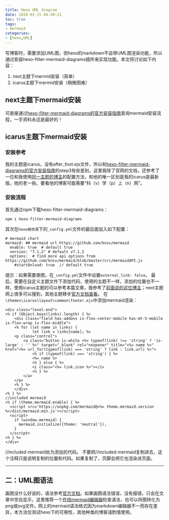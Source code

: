 ```yaml
---
title: Hexo UML diagram
date: 2020-03-15 04:49:21
toc: true
tags: 
- mermaid
categories:
- [hexo,UML]
---
```

写博客时，需要添加UML图，但hexo的markdown不自带UML图渲染功能，所以通过安装hexo-filter-mermaid-diagrams插件来实现功能。本文将讨论如下内容：
1. next主题下mermid安装（简单）
2. icarus主题下mermid安装（稍微困难）
<!-- more -->
## next主题下mermaid安装
可直接通过[hexo-filter-mermaid-diagrams的官方安装指南](https://github.com/webappdevelp/hexo-filter-mermaid-diagrams)查询mermaid安装流程，一手资料永远是最好的！
## icarus主题下mermaid安装
### 安装参考
我的主题是icarus，没有after_foot.ejs文件，所以和[hexo-filter-mermaid-diagrams的官方安装指南](https://github.com/webappdevelp/hexo-filter-mermaid-diagrams)的step3有些差别，这里我除了官网的文档，还参考了一位和我使用[同一主题的博主](https://maologue.com/Create-diagrams-on-Hexo-with-mermaid/)的配置方法，和他的唯一区别是我的icarus是最新版，他的老一些。要看他的博客可能需要“科（v）学（p）上（n）网”。
### 安装流程
首先通过npm下载hexo-filter-mermaid-diagrams：
```
npm i hexo-filter-mermaid-diagrams
```
其次在`hexo根目录`下的`_config.yml`文件的最后面加入如下配置：
```
# mermaid chart
mermaid: ## mermaid url https://github.com/knsv/mermaid
  enable: true  # default true
  version: "7.1.2" # default v7.1.2
  options:  # find more api options from https://github.com/knsv/mermaid/blob/master/src/mermaidAPI.js
    #startOnload: true  // default true
```
提示：如果需要类图，在`_config.yml`文件中设置`external_link: false`。
最后，需要在自定义主题文件下添加代码，使用的主题不一样，添加的位置也不一样，使用icarus主题的可以参考本篇文章，我参考了[前面说的这位博主](https://maologue.com/Create-diagrams-on-Hexo-with-mermaid/)；next主题网上很多可以搜到，其他主题移步[官方文档查看](https://github.com/webappdevelp/hexo-filter-mermaid-diagrams)。
在`\themes\icarus\layout\common\footer.ejs`中添加mermaid渲染：
```
<div class="level-end">
<% if (Object.keys(links).length) { %>
    <div class="field has-addons is-flex-center-mobile has-mt-5-mobile is-flex-wrap is-flex-middle">
    <% for (let name in links) {
            let link = links[name]; %>
    <p class="control">
        <a class="button is-white <%= typeof(link) !== 'string' ? 'is-large' : '' %>" target="_blank" rel="noopener" title="<%= name %>" href="<%= url_for(typeof(link) === 'string' ? link : link.url) %>">
            <% if (typeof(link) === 'string') { %>
            <%= name %>
            <% } else { %>
            <i class="<%= link.icon %>"></i>
            <% } %>
        </a>
    </p>
    <% } %>
    </div>
<% } %>
//included mermaid
<% if (theme.mermaid.enable) { %>
  <script src='https://unpkg.com/mermaid@<%= theme.mermaid.version %>/dist/mermaid.min.js'></script>
  <script>
    if (window.mermaid) {
      mermaid.initialize({theme: 'neutral'});
    }
  </script>
<% } %>
</div>
```
//included mermaid处为添加的代码。
不要把//included mermaid复制进去，这个注释只是说明复制的位置和代码。如果复制了，页脚会把它也渲染进页面。

---
## 二：UML图语法
画图没什么好说的，语法参考[官方文档](https://mermaid-js.github.io/mermaid/#/)。如果画图语法错误，没有报错，只会在文章中空白显示，这里推荐一个[在线mermaid编辑器](https://mermaidjs.github.io/mermaid-live-editor/ )检查语法，也可以将图转化为png或svg文件。网上的mermaid语法格式因为markdown编辑器不一而存在差异，本方法仅测试hexo下的可用性，其他种类的博客请酌情使用。
